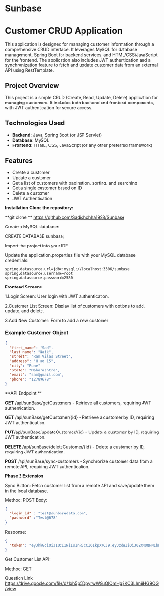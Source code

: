 # Sunbase
# Customer CRUD Application
This application is designed for managing customer information through a comprehensive CRUD interface. It leverages MySQL for database management, Spring Boot for backend services, and HTML/CSS/JavaScript for the frontend. The application also includes JWT authentication and a synchronization feature to fetch and update customer data from an external API using RestTemplate.
## Project Overview

This project is a simple CRUD (Create, Read, Update, Delete) application for managing customers. It includes both backend and frontend components, with JWT authentication for secure access.

## Technologies Used

- **Backend**: Java, Spring Boot (or JSP Servlet)
- **Database**: MySQL
- **Frontend**: HTML, CSS, JavaScript (or any other preferred framework)

## Features

- Create a customer
- Update a customer
- Get a list of customers with pagination, sorting, and searching
- Get a single customer based on ID
- Delete a customer
- JWT Authentication

**Installation**
**Clone the repository:**

**git clone **
https://github.com/Sadichchha1998/Sunbase

Create a MySQL database:

CREATE DATABASE sunbase;

Import the project into your IDE.

Update the application.properties file with your MySQL database credentials:
```
spring.datasource.url=jdbc:mysql://localhost:3306/sunbase
spring.datasource.username=root
spring.datasource.password=2580
```
**Frontend Screens**

1.Login Screen: User login with JWT authentication.


2.Customer List Screen: Display list of customers with options to add, update, and delete.


3.Add New Customer: Form to add a new customer
### Example Customer Object

```json
{
  "first_name": "Sad",
  "last_name": "Naik",
  "street": "Ram Vilas Street",
  "address": "H no 15",
  "city": "Pune",
  "state": "Maharashtra",
  "email": "sam@gmail.com",
  "phone": "12789678"
}

```
**API Endpoint **


**GET** /api/sunBase/getCustomers - Retrieve all customers, requiring JWT authentication.


**GET** /api/sunBase/getCustomer/{id} - Retrieve a customer by ID, requiring JWT authentication.


 **PUT**/api/sunBase/updateCustomer/{id} - Update a customer by ID, requiring JWT authentication.


**DELETE** /api/sunBase/deleteCustomer/{id} - Delete a customer by ID, requiring JWT authentication.


**POST** /api/sunBase/sync-customers - Synchronize customer data from a remote API, requiring JWT authentication.


**Phase 2 Extension**


Sync Button: Fetch customer list from a remote API and save/update them in the local database.


Method: POST
Body:
```json
{
  "login_id" : "test@sunbasedata.com",
  "password" :"Test@678"
}
```
Response:
```json
{
  "token": "eyJhbGciOiJIUzI1NiIsInR5cCI6IkpXVCJ9.eyJzdWIiOiJ0ZXN0QHN1bmJhc2VkYXRhLmNvbSIsImlhdCI6MTUxNjIzOTAyMn0.SflKxwRJSMeKKF2QT4fwpMeJf36POk6yJV_adQssw5c"
}
```
Get Customer List API:

Method: GET

Question Link
https://drive.google.com/file/d/1xh5p5DpyrwW9uQlOmHg8KC3LIm9HG9OG/view
